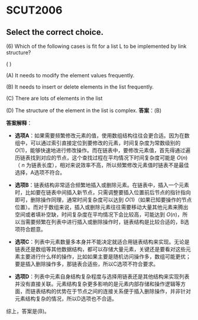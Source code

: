 # SCUT2006

##  Select the correct choice.

(6) Which of the following cases is fit for a list L to be implemented by link structure?

(    )

(A) It needs to modify the element values frequently.

(B) It needs to insert or delete elements in the list frequently. 

(C) There are lots of elements in the list

(D) The structure of the element in the list is complex.
**答案**：(B)

**答案解释**：

- **选项A**：如果需要频繁修改元素的值，使用数组结构往往会更合适。因为在数组中，可以通过索引直接定位到要修改的元素，时间复杂度为常数级别的 $O(1)$，能够快速地进行修改操作。而在链表中，要修改元素值，首先得通过遍历链表找到对应的节点，这个查找过程在平均情况下时间复杂度可能是 $O(n)$（ $n$ 为链表长度），相对来说效率不高，所以频繁修改元素值时链表不是最佳选择，A选项不符合。

- **选项B**：链表结构非常适合频繁地插入或删除元素。在链表中，插入一个元素时，比如要在链表中间插入新节点，只需调整要插入位置前后节点的指针指向即可，删除操作同理，通常时间复杂度可以达到 $O(1)$（如果已知要操作的节点位置）。而对于数组来说，插入或删除元素往往需要移动大量其他元素来腾出空间或者填补空缺，时间复杂度在平均情况下会比较高，可能达到 $O(n)$，所以当需要频繁在列表中进行插入或删除操作时，链表结构是比较合适的，B选项符合题意。

- **选项C**：列表中元素数量多本身并不能决定就适合用链表结构来实现。无论是链表还是数组等其他数据结构，都可以存储大量元素，关键还是要看对这些元素主要进行什么样的操作，比如如果主要是随机访问操作多，数组可能更优；要是插入删除操作多，那链表合适些，所以C选项不符合要求。

- **选项D**：列表中元素自身结构复杂程度与选择用链表还是其他结构来实现列表并没有直接关联。元素结构复杂更多影响的是元素内部存储和操作逻辑等方面，而链表结构的优势在于节点之间的连接关系便于插入删除操作，并非针对元素结构复杂的情况，所以D选项也不合适。

综上，答案是(B)。 



 









 

 

 

 

 

 

 

 

 

 

 

 

 

 

 

 



 

 

 

 

 

 



​        

 

 



 

 

 

 

 

 



 

 

 

 

 



 



 
